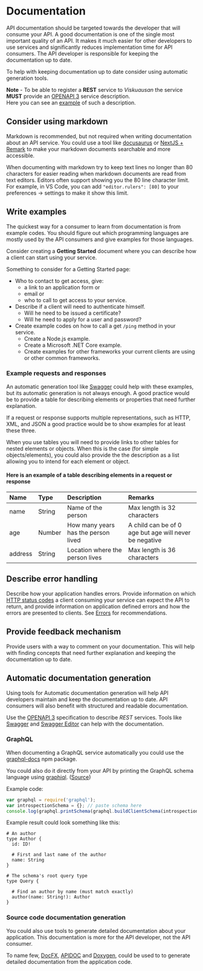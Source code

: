 # Documentation
API documentation should be targeted towards the developer that will consume your
API. A good documentation is one of the single most important quality of an API.
It makes it much easier for other developers to use services and significantly
reduces implementation time for API consumers. The API developer is responsible
for keeping the documentation up to date.

To help with keeping documentation up to date consider using automatic 
generation tools.

**Note** - To be able to register a **REST** service to *Viskuausan* 
the service **MUST** provide an [OPENAPI 3] service description.  
Here you can see an [example] of such a description.

## Consider using markdown
Markdown is recommended, but not required when writing documentation about an
API service. You could use a tool like [docusaurus] or [NextJS + Remark]
to make your markdown documents searchable and more accessible.

When documenting with markdown try to keep text lines no longer than 80 
characters for easier reading when markdown documents are read from text 
editors. Editors often support showing you the 80 line character limit. For
example, in VS Code, you can add `"editor.rulers": [80]` to your 
preferences -> settings to make it show this limit.

## Write examples
The quickest way for a consumer to learn from documentation is from example 
codes. You should figure out which programming languages are mostly used by
the API consumers and give examples for those languages.

Consider creating a **Getting Started** document where you can describe
how a client can start using your service.  

Something to consider for a Getting Started page:
 - Who to contact to get access, give:
   - a link to an application form or 
   - email or 
   - who to call to get access to your service.
 - Describe if a client will need to authenticate himself.
   - Will he need to be issued a certificate?
   - Will he need to apply for a user and password?
 - Create example codes on how to call a get `/ping` method in your service.
   - Create a Node.js example.
   - Create a Microsoft .NET Core example.
   - Create examples for other frameworks your current clients are using or other 
     common frameworks.

### Example requests and responses
An automatic generation tool like [Swagger] could help with these examples, 
but its automatic generation is not always enough. A good practice would be to
provide a table for describing elements or properties that need further 
explanation.

If a request or response supports multiple representations, such as HTTP, XML, 
and JSON a good practice would be to show examples for at least these three.

When you use tables you will need to provide links to other tables for nested 
elements or objects. When this is the case (for simple objects/elements), you
could also provide the the description as a list allowing you to intend for each 
element or object.

#### Here is an example of a table describing elements in a request or response
| Name     | Type    | Description                           | Remarks                     |
| :---     | :---    | :----------                           | :-------                    |
| name     | String  | Name of the person                    | Max length is 32 characters |
| age      | Number  | How many years has the person lived   | A child can be of 0 age but age will never be negative |
| address  | String  | Location where the person lives       | Max length is 36 characters |

## Describe error handling
Describe how your application handles errors. Provide information on which 
[HTTP status codes] a client consuming your service can expect the API to 
return, and provide information on application defined errors and how the errors 
are presented to clients. See [Errors] for recommendations.

## Provide feedback mechanism
Provide users with a way to comment on your documentation. This will help 
with finding concepts that need further explanation and keeping the 
documentation up to date.

## Automatic documentation generation 
Using tools for Automatic documentation generation will help API developers
maintain and keep the documentation up to date. API consumers will also benefit 
with structured and readable documentation.

Use the [OPENAPI 3] specification to describe *REST* services.
Tools like [Swagger] and [Swagger Editor] can help with the documentation.

### GraphQL
When documenting a GraphQL service automatically you could use the
[graphql-docs] npm package.

You could also do it directly from your API by printing the GraphQL schema 
language using [graphiql]. ([Source](https://stackoverflow.com/questions/39504986/document-a-graphql-api))

Example code:
```javascript
var graphql = require('graphql');
var introspectionSchema = {}; // paste schema here
console.log(graphql.printSchema(graphql.buildClientSchema(introspectionSchema)));
```

Example result could look something like this:
```
# An author
type Author {
  id: ID!

  # First and last name of the author
  name: String
}

# The schema's root query type
type Query {

  # Find an author by name (must match exactly)
  author(name: String!): Author
}
```

### Source code documentation generation
You could also use tools to generate detailed documentation about your 
application. This documentation is more for the API developer, not the API
consumer.

To name few, [DocFX], [APIDOC] and [Doxygen], could be used to to generate detailed 
documentation from the application code.

  [Errors]: ./errors.md
  [HTTP status codes]: https://en.wikipedia.org/wiki/List_of_HTTP_status_codes
  [Swagger]: http://swagger.io/
  [Swagger Editor]: https://editor.swagger.io/
  [example]: https://github.com/nordic-institute/X-Road/blob/0d0a65663daa8f3a94a4993d7948d4655d31b376/doc/Protocols/pr-rest_x-road_message_protocol_for_rest.md#appendix-1-example-service-definition
  [docusaurus]: https://v2.docusaurus.io/
  [NextJS + Remark]: https://github.com/vercel/next.js/tree/canary/examples/blog-starter-typescript
  [APIDOC]: https://apidocjs.com/
  [semantic versioning]: https://semver.org/
  [TechWriter]: https://techwriter.me/techwriter.aspx
  [oxygen XML Editor]: https://www.oxygenxml.com/xml_editor/wsdl_documentation.html
  [Altova XMLSpy]: https://www.altova.com/xmlspy-xml-editor/wsdl-editor
  [OPENAPI 3]: https://swagger.io/specification/
  [DocFX]: https://dotnet.github.io/docfx/
  [Doxygen]: https://www.doxygen.nl/index.html
  [Postman]: https://www.postman.com/api-documentation-tool/
  [graphql-docs]: https://www.npmjs.com/package/graphql-docs
  [graphiql]: https://github.com/graphql/graphiql
  [date and time]: ../design-principles/data-definitions.md#date-and-time